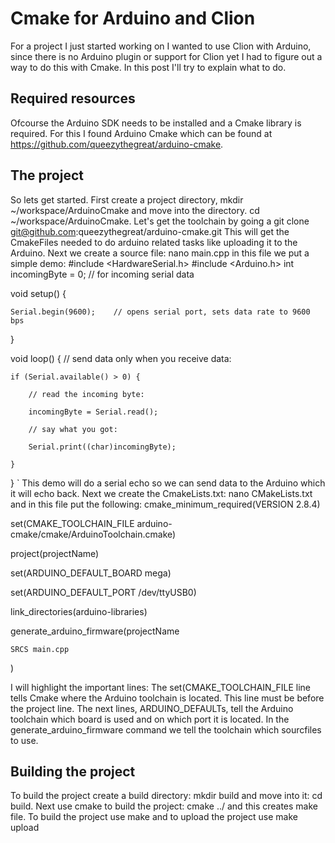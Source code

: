 Cmake for Arduino and Clion
===========================

For a project I just started working on I wanted to use Clion with Arduino, since there is no
Arduino plugin or support for Clion yet I had to figure out a way to do this with Cmake. In this
post I'll try to explain what to do.

Required resources
------------------

Ofcourse the Arduino SDK needs to be installed and a Cmake library is required. For this I found 
Arduino Cmake which can be found at https://github.com/queezythegreat/arduino-cmake.

The project
-----------------

So lets get started. First create a project directory, mkdir ~/workspace/ArduinoCmake and move into the directory.
cd ~/workspace/ArduinoCmake. Let's get the toolchain by going a git clone git@github.com:queezythegreat/arduino-cmake.git
This will get the CmakeFiles needed to do arduino related tasks like uploading it to the Arduino.
Next we create a source file: nano main.cpp in this file we put a simple demo:
\#include <HardwareSerial.h>
\#include <Arduino.h>
int incomingByte = 0;    // for incoming serial data

void setup() {

    Serial.begin(9600);    // opens serial port, sets data rate to 9600 bps

}

void loop() {
    // send data only when you receive data:

    if (Serial.available() > 0) {

        // read the incoming byte:

        incomingByte = Serial.read();

        // say what you got:

        Serial.print((char)incomingByte);

    }

}
`
This demo will do a serial echo so we can send data to the Arduino which it will echo back.
Next we create the CmakeLists.txt: nano CMakeLists.txt and in this file put the following:
cmake_minimum_required(VERSION 2.8.4)

set(CMAKE_TOOLCHAIN_FILE arduino-cmake/cmake/ArduinoToolchain.cmake)

project(projectName)

set(ARDUINO_DEFAULT_BOARD mega)

set(ARDUINO_DEFAULT_PORT /dev/ttyUSB0)

link_directories(arduino-libraries)

generate_arduino_firmware(projectName

	SRCS main.cpp

)

I will highlight the important lines:
The set(CMAKE_TOOLCHAIN_FILE line tells Cmake where the Arduino toolchain is located. This line must be before the project line.
The next lines, ARDUINO_DEFAULTs, tell the Arduino toolchain which board is used and on which port it is located.
In the generate_arduino_firmware command we tell the toolchain which sourcfiles to use.

Building the project
--------------------
To build the project create a build directory: mkdir build and move into it: cd build. 
Next use cmake to build the project: cmake ../ and this creates make file. To build the project use make and to upload the project use make upload
